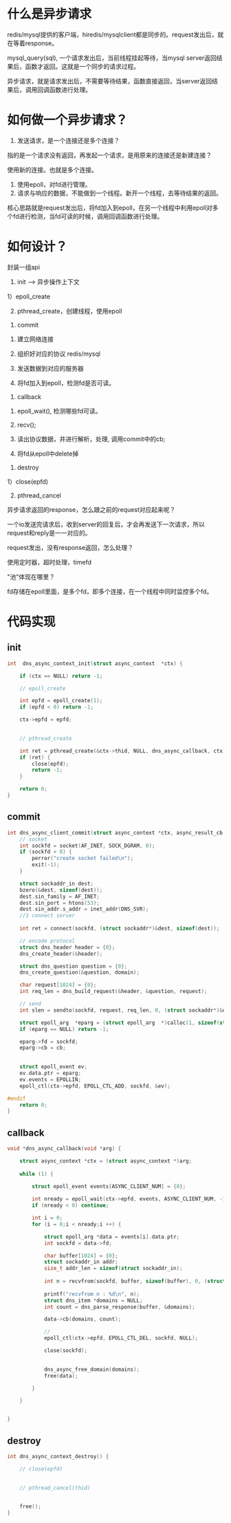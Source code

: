 # 什么是异步请求

redis/mysql提供的客户端，hiredis/mysqlclient都是同步的。request发出后，就在等着response。

mysql_query(sql), 一个请求发出后，当前线程挂起等待，当mysql server返回结果后，函数才返回。这就是一个同步的请求过程。

异步请求，就是请求发出后，不需要等待结果，函数直接返回，当server返回结果后，调用回调函数进行处理。

# 如何做一个异步请求？

1. 发送请求，是一个连接还是多个连接？

指的是一个请求没有返回，再发起一个请求，是用原来的连接还是新建连接？

使用新的连接。也就是多个连接。

1. 使用epoll，对fd进行管理。
2. 请求与响应的数据，不能做到一个线程。新开一个线程，去等待结果的返回。

核心思路就是request发出后，将fd加入到epoll，在另一个线程中利用epoll对多个fd进行检测，当fd可读的时候，调用回调函数进行处理。



# 如何设计？

封装一组api

1. init --> 异步操作上下文

1）epoll_create

2)  pthread_create，创建线程，使用epoll

1. commit

1) 建立网络连接

2) 组织好对应的协议 redis/mysql

3) 发送数据到对应的服务器

4) 将fd加入到epoll，检测fd是否可读。

1. callback

1) epoll_wait(), 检测哪些fd可读。

2) recv();

3) 读出协议数据，并进行解析，处理, 调用commit中的cb;

4) 将fd从epoll中delete掉

1. destroy

1）close(epfd)

2) pthread_cancel



异步请求返回的response，怎么跟之前的request对应起来呢？

一个io发送完请求后，收到server的回复后，才会再发送下一次请求，所以request和reply是一一对应的。



request发出，没有response返回，怎么处理？

使用定时器，超时处理，timefd 



"池"体现在哪里？

fd存储在epoll里面，是多个fd，即多个连接，在一个线程中同时监控多个fd。



# 代码实现

## init

```c
int  dns_async_context_init(struct async_context  *ctx) {

	if (ctx == NULL) return -1;

	// epoll_create

	int epfd = epoll_create(1);
	if (epfd < 0) return -1;

	ctx->epfd = epfd;
	

	// pthread_create

	int ret = pthread_create(&ctx->thid, NULL, dns_async_callback, ctx);
	if (ret) {
		close(epfd);
		return -1;
	}

	return 0;
}
```

## commit

```c
int dns_async_client_commit(struct async_context *ctx, async_result_cb cb) {
	// socket
	int sockfd = socket(AF_INET, SOCK_DGRAM, 0);
	if (sockfd < 0) {
		perror("create socket failed\n");
		exit(-1);
	}

	struct sockaddr_in dest;
	bzero(&dest, sizeof(dest));
	dest.sin_family = AF_INET;
	dest.sin_port = htons(53);
	dest.sin_addr.s_addr = inet_addr(DNS_SVR);
	//1 connect server
	
	int ret = connect(sockfd, (struct sockaddr*)&dest, sizeof(dest));

	// encode protocol
	struct dns_header header = {0};
	dns_create_header(&header);

	struct dns_question question = {0};
	dns_create_question(&question, domain);

	char request[1024] = {0};
	int req_len = dns_build_request(&header, &question, request);

	// send 
	int slen = sendto(sockfd, request, req_len, 0, (struct sockaddr*)&dest, sizeof(struct sockaddr));

	struct epoll_arg  *eparg = (struct epoll_arg  *)calloc(1, sizeof(struct epoll_arg));
	if (eparg == NULL) return -1;

	eparg->fd = sockfd;
	eparg->cb = cb;
		

	struct epoll_event ev;
	ev.data.ptr = eparg;
	ev.events = EPOLLIN;
	epoll_ctl(ctx->epfd, EPOLL_CTL_ADD, sockfd, &ev);

#endif
	return 0;
}
```

## callback

```c
void *dns_async_callback(void *arg) {

	struct async_context *ctx = (struct async_context *)arg;
	
 	while (1) {

		struct epoll_event events[ASYNC_CLIENT_NUM] = {0};
		
		int nready = epoll_wait(ctx->epfd, events, ASYNC_CLIENT_NUM, -1);
		if (nready < 0) continue;

		int i = 0;
		for (i = 0;i < nready;i ++) {

			struct epoll_arg *data = events[i].data.ptr;
			int sockfd = data->fd;

			char buffer[1024] = {0};
			struct sockaddr_in addr;
			size_t addr_len = sizeof(struct sockaddr_in);
				
			int n = recvfrom(sockfd, buffer, sizeof(buffer), 0, (struct sockaddr*)&addr, (socklen_t*)&addr_len);
				
			printf("recvfrom n : %d\n", n);
			struct dns_item *domains = NULL;
			int count = dns_parse_response(buffer, &domains);

			data->cb(domains, count);

			//
			epoll_ctl(ctx->epfd, EPOLL_CTL_DEL, sockfd, NULL);

			close(sockfd);
			

			dns_async_free_domain(domains);
			free(data);

		}

	}


}
```

## destroy

```c
int dns_async_context_destroy() {

	// close(epfd)
	

	// pthread_cancel(thid)
	

	free();
}
```